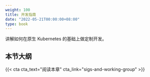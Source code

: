 ```yaml
---
weight: 100
title: 开发指南
date: "2022-05-21T00:00:00+08:00"
type: book
---
```


讲解如何在原生 Kubernetes 的基础上做定制开发。

## 本节大纲

{{< cta cta_text="阅读本章" cta_link="sigs-and-working-group" >}}
